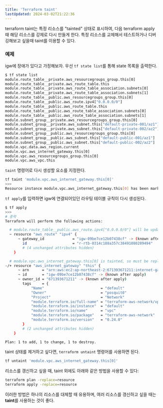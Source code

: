 ```yaml
---
title: 'Terraform taint'
lastUpdated: 2024-03-02T21:22:36
---
```


terraform taint는 특정 리소스를 "tainted" 상태로 표시하여, 다음 terraform apply 때 해당 리소스를 강제로 다시 만들게 한다. 특정 리소스를 교체해서 테스트하거나 디버깅해보고 싶을때 taint를 이용할 수 있다.

### 예제

igw에 장애가 있다고 가정해보자. 우선 `tf state list`를 통해 state 목록을 출력한다.

```bash
$ tf state list
module.route_table__private.aws_resourcegroups_group.this[0]
module.route_table__private.aws_route_table.this
module.route_table__private.aws_route_table_association.subnets[0]
module.route_table__private.aws_route_table_association.subnets[1]
module.route_table__public.aws_resourcegroups_group.this[0]
module.route_table__public.aws_route.ipv4["0.0.0.0/0"]
module.route_table__public.aws_route_table.this
module.route_table__public.aws_route_table_association.subnets[0]
module.route_table__public.aws_route_table_association.subnets[1]
module.subnet_group__private.aws_resourcegroups_group.this[0]
module.subnet_group__private.aws_subnet.this["default-private-001/az1"]
module.subnet_group__private.aws_subnet.this["default-private-002/az2"]
module.subnet_group__public.aws_resourcegroups_group.this[0]
module.subnet_group__public.aws_subnet.this["default-public-001/az1"]
module.subnet_group__public.aws_subnet.this["default-public-002/az2"]
module.vpc.data.aws_region.current
module.vpc.aws_internet_gateway.this[0]
module.vpc.aws_resourcegroups_group.this[0]
module.vpc.aws_vpc.this
```

`taint` 명령어로 다시 생성할 요소를 지정한다.

```bash
tf taint 'module.vpc.aws_internet_gateway.this[0]'
>>>
Resource instance module.vpc.aws_internet_gateway.this[0] has been marked as tainted.
```

`tf apply`를 입력하면 igw에 연결되어있던 라우팅 테이블 규칙이 다시 생성된다.

```bash
$ tf apply
>>>
# 중략
Terraform will perform the following actions:

  # module.route_table__public.aws_route.ipv4["0.0.0.0/0"] will be updated in-place
  ~ resource "aws_route" "ipv4" {
      ~ gateway_id             = "igw-09be7ce12b07438cf" -> (known after apply)
        id                     = "r-rtb-0314c188a357c38491080289494"
        # (4 unchanged attributes hidden)
    }

  # module.vpc.aws_internet_gateway.this[0] is tainted, so must be replaced
-/+ resource "aws_internet_gateway" "this" {
      ~ arn      = "arn:aws:ec2:ap-northeast-2:671393671211:internet-gateway/igw-09be7ce12b07438cf" -> (known after apply)
      ~ id       = "igw-09be7ce12b07438cf" -> (known after apply)
      ~ owner_id = "671393671211" -> (known after apply)
        tags     = {
            "Name"                          = "default"
            "Owner"                         = "posquit0"
            "Project"                       = "Network"
            "module.terraform.io/full-name" = "terraform-aws-network/vpc"
            "module.terraform.io/instance"  = "default"
            "module.terraform.io/name"      = "vpc"
            "module.terraform.io/package"   = "terraform-aws-network"
            "module.terraform.io/version"   = "0.24.0"
        }
        # (2 unchanged attributes hidden)
    }

Plan: 1 to add, 1 to change, 1 to destroy.
```

taint 상태를 제거하고 싶다면, `terraform untaint` 명령어를 사용하면 된다.

```bash
tf untaint 'module.vpc.aws_internet_gateway.this[0]'
```

리소스를 갱신하고 싶을 때, taint 외에도 아래와 같은 방법을 사용할 수 있다:

```bash
terraform plan -replace=resource
terraform apply -replace=resource
```

이러한 방법은 하나의 리소스를 대체할 때 유용하며, 여러 리소스를 갱신하고 싶을 때는 **taint**를 사용하는 것이 좋다.
